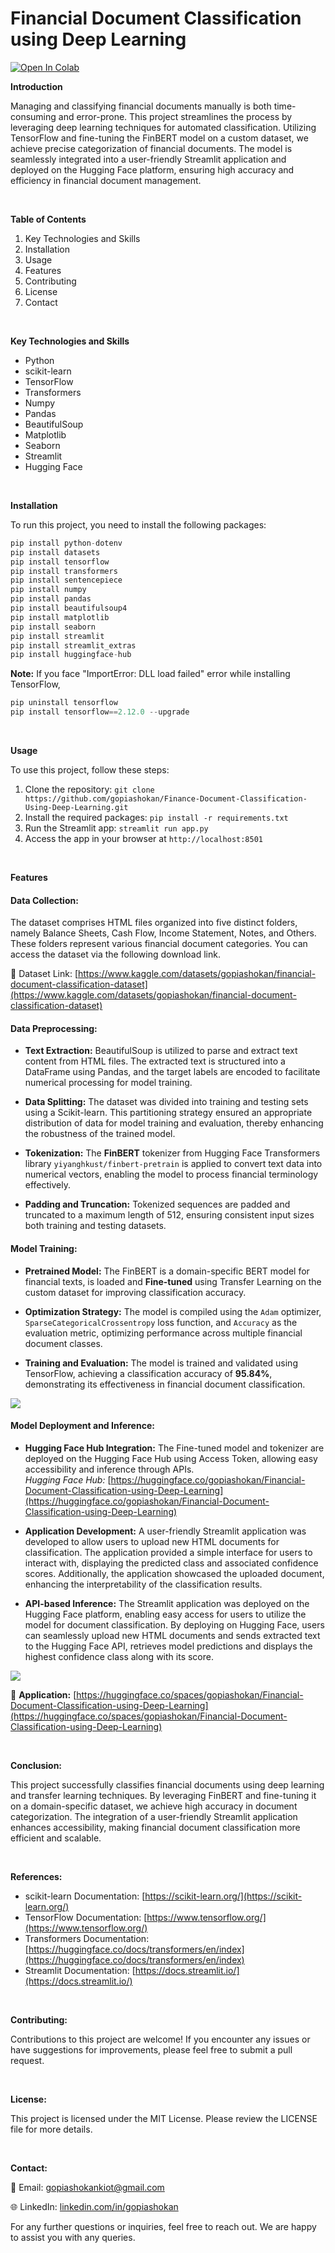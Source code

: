 # Financial Document Classification using Deep Learning

[![Open In Colab](https://colab.research.google.com/assets/colab-badge.svg)](https://colab.research.google.com/drive/1t6wJ5SA7qiaZ813TWlcEg0te9DAe6lN4?usp=sharing)

**Introduction**

Managing and classifying financial documents manually is both time-consuming and error-prone. This project streamlines the process by leveraging deep learning techniques for automated classification. Utilizing TensorFlow and fine-tuning the FinBERT model on a custom dataset, we achieve precise categorization of financial documents. The model is seamlessly integrated into a user-friendly Streamlit application and deployed on the Hugging Face platform, ensuring high accuracy and efficiency in financial document management.

<br />

**Table of Contents**

1. Key Technologies and Skills
2. Installation
3. Usage
4. Features
5. Contributing
6. License
7. Contact

<br />

**Key Technologies and Skills**
- Python
- scikit-learn
- TensorFlow
- Transformers
- Numpy
- Pandas
- BeautifulSoup
- Matplotlib
- Seaborn
- Streamlit
- Hugging Face

<br />

**Installation**

To run this project, you need to install the following packages:

```python
pip install python-dotenv
pip install datasets
pip install tensorflow
pip install transformers
pip install sentencepiece
pip install numpy
pip install pandas
pip install beautifulsoup4
pip install matplotlib
pip install seaborn
pip install streamlit
pip install streamlit_extras
pip install huggingface-hub
```

**Note:** If you face "ImportError: DLL load failed" error while installing TensorFlow,
```python
pip uninstall tensorflow
pip install tensorflow==2.12.0 --upgrade
```

<br />

**Usage**

To use this project, follow these steps:

1. Clone the repository: ```git clone https://github.com/gopiashokan/Finance-Document-Classification-Using-Deep-Learning.git```
2. Install the required packages: ```pip install -r requirements.txt```
3. Run the Streamlit app: ```streamlit run app.py```
4. Access the app in your browser at ```http://localhost:8501```

<br />

**Features**

#### Data Collection:
   The dataset comprises HTML files organized into five distinct folders, namely Balance Sheets, Cash Flow, Income Statement, Notes, and Others. These folders represent various financial document categories. You can access the dataset via the following download link.

📙 Dataset Link: [https://www.kaggle.com/datasets/gopiashokan/financial-document-classification-dataset](https://www.kaggle.com/datasets/gopiashokan/financial-document-classification-dataset)


#### Data Preprocessing:

   - **Text Extraction:** BeautifulSoup is utilized to parse and extract text content from HTML files. The extracted text is structured into a DataFrame using Pandas, and the target labels are encoded to facilitate numerical processing for model training.

   - **Data Splitting:** The dataset was divided into training and testing sets using a Scikit-learn. This partitioning strategy ensured an appropriate distribution of data for model training and evaluation, thereby enhancing the robustness of the trained model.

   - **Tokenization:** The **FinBERT** tokenizer from Hugging Face Transformers library `yiyanghkust/finbert-pretrain` is applied to convert text data into numerical vectors, enabling the model to process financial terminology effectively.

   - **Padding and Truncation:** Tokenized sequences are padded and truncated to a maximum length of 512, ensuring consistent input sizes both training and testing datasets.


#### Model Training:

   - **Pretrained Model:** The FinBERT is a domain-specific BERT model for financial texts, is loaded and **Fine-tuned** using Transfer Learning on the custom dataset for improving classification accuracy.

   - **Optimization Strategy:** The model is compiled using the `Adam` optimizer, `SparseCategoricalCrossentropy` loss function, and `Accuracy` as the evaluation metric, optimizing performance across multiple financial document classes.

   - **Training and Evaluation:** The model is trained and validated using TensorFlow, achieving a classification accuracy of **95.84%**, demonstrating its effectiveness in financial document classification.

![](https://github.com/gopiashokan/Finance-Document-Classification-Using-Deep-Learning/blob/main/image/Accuracy_Loss_Graph.jpg)


#### Model Deployment and Inference:

   - **Hugging Face Hub Integration:** The Fine-tuned model and tokenizer are deployed on the Hugging Face Hub using Access Token, allowing easy accessibility and inference through APIs.
     <br> *Hugging Face Hub:* [https://huggingface.co/gopiashokan/Financial-Document-Classification-using-Deep-Learning](https://huggingface.co/gopiashokan/Financial-Document-Classification-using-Deep-Learning)

   - **Application Development:** A user-friendly Streamlit application was developed to allow users to upload new HTML documents for classification. The application provided a simple interface for users to interact with, displaying the predicted class and associated confidence scores. Additionally, the application showcased the uploaded document, enhancing the interpretability of the classification results.

   - **API-based Inference:** The Streamlit application was deployed on the Hugging Face platform, enabling easy access for users to utilize the model for document classification. By deploying on Hugging Face, users can seamlessly upload new HTML documents and sends extracted text to the Hugging Face API, retrieves model predictions and displays the highest confidence class along with its score.

![](https://github.com/gopiashokan/Finance-Document-Classification-Using-Deep-Learning/blob/main/image/Inference.png)

🚀 **Application:** [https://huggingface.co/spaces/gopiashokan/Financial-Document-Classification-using-Deep-Learning](https://huggingface.co/spaces/gopiashokan/Financial-Document-Classification-using-Deep-Learning)


<br />


**Conclusion:**

This project successfully classifies financial documents using deep learning and transfer learning techniques. By leveraging FinBERT and fine-tuning it on a domain-specific dataset, we achieve high accuracy in document categorization. The integration of a user-friendly Streamlit application enhances accessibility, making financial document classification more efficient and scalable.

<br />

**References:**

   - scikit-learn Documentation: [https://scikit-learn.org/](https://scikit-learn.org/)
   - TensorFlow Documentation: [https://www.tensorflow.org/](https://www.tensorflow.org/)
   - Transformers Documentation: [https://huggingface.co/docs/transformers/en/index](https://huggingface.co/docs/transformers/en/index)
   - Streamlit Documentation: [https://docs.streamlit.io/](https://docs.streamlit.io/)

<br />

**Contributing:**

Contributions to this project are welcome! If you encounter any issues or have suggestions for improvements, please feel free to submit a pull request.

<br />

**License:**

This project is licensed under the MIT License. Please review the LICENSE file for more details.

<br />

**Contact:**

📧 Email: gopiashokankiot@gmail.com 

🌐 LinkedIn: [linkedin.com/in/gopiashokan](https://www.linkedin.com/in/gopiashokan)

For any further questions or inquiries, feel free to reach out. We are happy to assist you with any queries.

